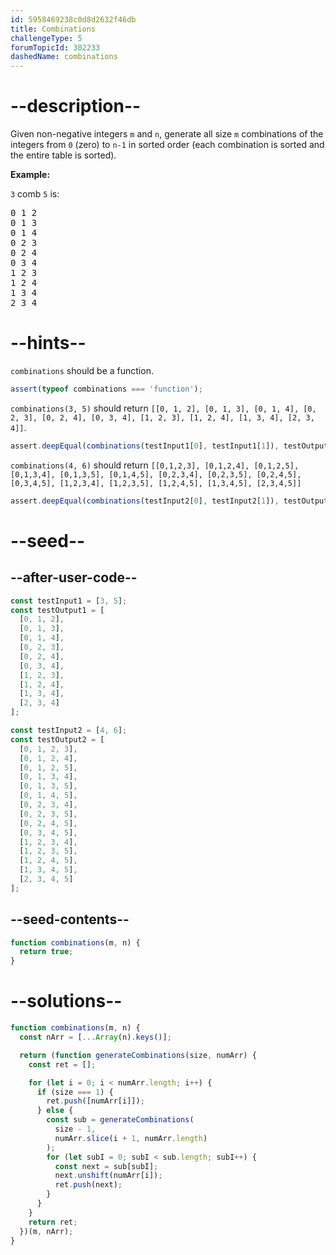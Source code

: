 ```yaml
---
id: 5958469238c0d8d2632f46db
title: Combinations
challengeType: 5
forumTopicId: 302233
dashedName: combinations
---
```


# --description--

Given non-negative integers `m` and `n`, generate all size `m` combinations of the integers from `0` (zero) to `n-1` in sorted order (each combination is sorted and the entire table is sorted).

**Example:**

`3` comb `5` is:

<pre>0 1 2
0 1 3
0 1 4
0 2 3
0 2 4
0 3 4
1 2 3
1 2 4
1 3 4
2 3 4
</pre>

# --hints--

`combinations` should be a function.

```js
assert(typeof combinations === 'function');
```

`combinations(3, 5)` should return `[[0, 1, 2], [0, 1, 3], [0, 1, 4], [0, 2, 3], [0, 2, 4], [0, 3, 4], [1, 2, 3], [1, 2, 4], [1, 3, 4], [2, 3, 4]]`.

```js
assert.deepEqual(combinations(testInput1[0], testInput1[1]), testOutput1);
```

`combinations(4, 6)` should return `[[0,1,2,3], [0,1,2,4], [0,1,2,5], [0,1,3,4], [0,1,3,5], [0,1,4,5], [0,2,3,4], [0,2,3,5], [0,2,4,5], [0,3,4,5], [1,2,3,4], [1,2,3,5], [1,2,4,5], [1,3,4,5], [2,3,4,5]]`

```js
assert.deepEqual(combinations(testInput2[0], testInput2[1]), testOutput2);
```

# --seed--

## --after-user-code--

```js
const testInput1 = [3, 5];
const testOutput1 = [
  [0, 1, 2],
  [0, 1, 3],
  [0, 1, 4],
  [0, 2, 3],
  [0, 2, 4],
  [0, 3, 4],
  [1, 2, 3],
  [1, 2, 4],
  [1, 3, 4],
  [2, 3, 4]
];

const testInput2 = [4, 6];
const testOutput2 = [
  [0, 1, 2, 3],
  [0, 1, 2, 4],
  [0, 1, 2, 5],
  [0, 1, 3, 4],
  [0, 1, 3, 5],
  [0, 1, 4, 5],
  [0, 2, 3, 4],
  [0, 2, 3, 5],
  [0, 2, 4, 5],
  [0, 3, 4, 5],
  [1, 2, 3, 4],
  [1, 2, 3, 5],
  [1, 2, 4, 5],
  [1, 3, 4, 5],
  [2, 3, 4, 5]
];
```

## --seed-contents--

```js
function combinations(m, n) {
  return true;
}
```

# --solutions--

```js
function combinations(m, n) {
  const nArr = [...Array(n).keys()];

  return (function generateCombinations(size, numArr) {
    const ret = [];

    for (let i = 0; i < numArr.length; i++) {
      if (size === 1) {
        ret.push([numArr[i]]);
      } else {
        const sub = generateCombinations(
          size - 1,
          numArr.slice(i + 1, numArr.length)
        );
        for (let subI = 0; subI < sub.length; subI++) {
          const next = sub[subI];
          next.unshift(numArr[i]);
          ret.push(next);
        }
      }
    }
    return ret;
  })(m, nArr);
}
```
